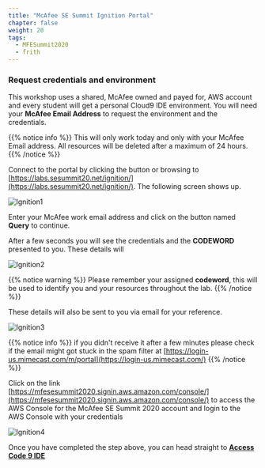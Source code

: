 ```yaml
---
title: "McAfee SE Summit Ignition Portal"
chapter: false
weight: 20
tags:
  - MFESummit2020
  - frith
---
```


### Request credentials and environment 

This workshop uses a shared, McAfee owned and payed for, AWS account and every student will get a personal Cloud9 IDE environment. You will need your **McAfee Email Address** to request the environment and the credentials.

{{% notice info %}}
This will only work today and only with your McAfee Email address.
All resources will be deleted after a maximum of 24 hours.
{{% /notice %}}

Connect to the portal by clicking the button or browsing to [https://labs.sesummit20.net/ignition/](https://labs.sesummit20.net/ignition/). The following screen shows up.

![Ignition1](/images/mfe/ignition1.jpg?classes=border,shadow)

Enter your McAfee work email address and click on the button named **Query** to continue.

After a few seconds you will see the credentials and the **CODEWORD** presented to you. These details will 

![Ignition2](/images/mfe/ignition2.jpg?classes=border,shadow)

{{% notice warning %}}
Please remember your assigned **codeword**, this will be used to identify you and your resources throughout the lab.
{{% /notice %}}

These details will also be sent to you via email for your reference.

![Ignition3](/images/mfe/ignition3.jpg?classes=border,shadow)

{{% notice info %}}
if you didn't receive it after a few minutes please check if the email might got stuck in the spam filter at [https://login-us.mimecast.com/m/portal](https://login-us.mimecast.com/)
{{% /notice %}}

Click on the link  [https://mfesesummit2020.signin.aws.amazon.com/console/](https://mfesesummit2020.signin.aws.amazon.com/console/) to access the AWS Console for the McAfee SE Summit 2020 account and login to the AWS Console with your credentials

![Ignition4](/images/mfe/ignition4.jpg?classes=border,shadow)

Once you have completed the step above, you can head straight to [**Access Code 9 IDE**](/020_prerequisites/code9/)
